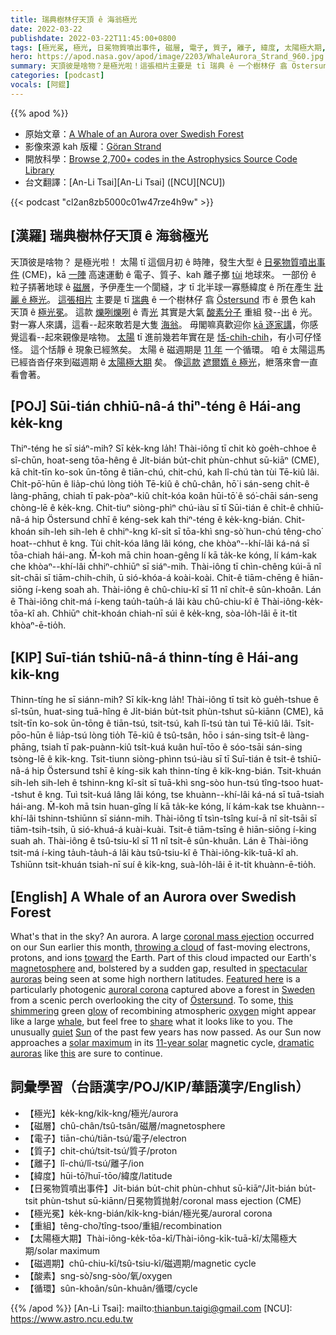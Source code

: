 ```yaml
---
title: 瑞典樹林仔天頂 ê 海翁極光
date: 2022-03-22
publishdate: 2022-03-22T11:45:00+0800
tags: [極光冕, 極光, 日冕物質噴出事件, 磁層, 電子, 質子, 離子, 緯度, 太陽極大期, 磁週期, 酸素]
hero: https://apod.nasa.gov/apod/image/2203/WhaleAurora_Strand_960.jpg
summary: 天頂彼是啥物？是極光啦！這張相片主要是 tī 瑞典 ê 一个樹林仔 翕 Östersund 市 ê 景色 kah 天頂 ê 極光冕。
categories: [podcast]
vocals: [阿錕]
---
```


{{% apod %}}

- 原始文章：[A Whale of an Aurora over Swedish Forest](https://apod.nasa.gov/apod/ap220322.html)
- 影像來源 kah 版權：[Göran Strand](https://astrofotografen.se/)
- 開放科學：[Browse 2,700+ codes in the Astrophysics Source Code Library](https://ascl.net/code/all)
- 台文翻譯：[An-Li Tsai][An-Li Tsai] ([NCU][NCU])

{{< podcast "cl2an8zb5000c01w47rze4h9w" >}}

## [漢羅] 瑞典樹林仔天頂 ê 海翁極光
天頂彼是啥物？
是極光啦！
太陽 tī 這個月初 ê 時陣，發生大型 ê [日冕物質噴出事件][coronal mass ejection] (CME)，kā [一陣][throwing a cloud] 高速運動 ê 電子、質子、kah 離子擲 [tùi][toward] 地球來。
一部份 ê 粒子挵著地球 ê [磁層][magnetosphere]，予伊產生一个閬縫，才 tī 北半球一寡懸緯度 ê 所在產生 [壯麗 ê 極光][spectacular auroras]。
[這張相片][Featured here] 主要是 tī [瑞典][Sweden] ê 一个樹林仔 翕 [Östersund][Östersund] 市 ê 景色 kah 天頂 ê [極光冕][auroral corona]。
這款 [爍咧爍咧][this shimmering] ê 青[光][glow] 其實是大氣 [酸素分子][oxygen] 重組 發--出 ê 光。
對一寡人來講，這看--起來敢若是大隻 [海翁][whale]。
毋閣嘛真歡迎你 [kā 逐家講][share]，你感覺這看--起來親像是啥物。
[太陽][Sun] tī 進前幾若年實在是 [恬-chih-chih][quiet]，有小可仔怪怪。
這个恬靜 ê 現象已經煞矣。
太陽 ê 磁週期是 [11 年][11-year solar] 一个循環。
咱 ê 太陽這馬已經沓沓仔來到磁週期 ê [太陽極大期][solar maximum] 矣。
像[這款][this] [遮爾媠 ê 極光][dramatic auroras]，紲落來會一直看會著。

## [POJ] Sūi-tián chhiū-nâ-á thiⁿ-téng ê Hái-ang ke̍k-kng
Thiⁿ-téng he sī siáⁿ-mih?
Sī ke̍k-kng la̍h!
Thài-iông tī chit kò goe̍h-chhoe ê sî-chūn, hoat-seng tōa-hêng ê Ji̍t-bián bu̍t-chit phùn-chhut sū-kiāⁿ (CME), kā chi̍t-tīn ko-sok ūn-tōng ê tiān-chú, chit-chú, kah lî-chú tàn tùi Tē-kiû lâi.
Chi̍t-pō͘-hūn ê lia̍p-chú lòng tio̍h Tē-kiû ê chû-chân, hō͘ i sán-seng chi̍t-ê làng-phāng, chiah tī pak-pòaⁿ-kiû chi̍t-kóa koân hūi-tō͘ ê só͘-chāi sán-seng chòng-lē ê ke̍k-kng.
Chit-tiuⁿ siòng-phìⁿ chú-iàu sī tī Sūi-tián ê chi̍t-ê chhiū-nâ-á hip Östersund chhī ê kéng-sek kah thiⁿ-téng ê ke̍k-kng-bián.
Chit-khoán sih-leh sih-leh ê chhiⁿ-kng kî-si̍t sī tōa-khì sng-sò͘ hun-chú têng-cho͘ hoat--chhut ê kng.
Tùi chi̍t-kóa lâng lâi kóng, che khòaⁿ--khí-lâi ká-ná sī tōa-chiah hái-ang.
M̄-koh mā chin hoan-gêng lí kā ta̍k-ke kóng, lí kám-kak che khòaⁿ--khí-lâi chhiⁿ-chhiūⁿ sī siáⁿ-mih.
Thài-iông tī chìn-chêng kúi-ā nî si̍t-chāi sī tiām-chih-chih, ū sió-khóa-á koài-koài.
Chit-ê tiām-chēng ê hiān-siōng í-keng soah ah.
Thài-iông ê chû-chiu-kî sī 11 nî chi̍t-ê sûn-khoân.
Lán ê Thài-iông chit-má í-keng tau̍h-tau̍h-á lâi kàu chû-chiu-kî ê Thài-iông-ke̍k-tōa-kî ah.
Chhiūⁿ chit-khoán chiah-nī súi ê ke̍k-kng, sòa-lo̍h-lâi ē it-ti̍t khòaⁿ-ē-tio̍h.



## [KIP] Suī-tián tshiū-nâ-á thinn-tíng ê Hái-ang ki̍k-kng
Thinn-tíng he sī siánn-mih?
Sī ki̍k-kng la̍h!
Thài-iông tī tsit kò gue̍h-tshue ê sî-tsūn, huat-sing tuā-hîng ê Ji̍t-bián bu̍t-tsit phùn-tshut sū-kiānn (CME), kā tsi̍t-tīn ko-sok ūn-tōng ê tiān-tsú, tsit-tsú, kah lî-tsú tàn tuì Tē-kiû lâi.
Tsi̍t-pōo-hūn ê lia̍p-tsú lòng tio̍h Tē-kiû ê tsû-tsân, hōo i sán-sing tsi̍t-ê làng-phāng, tsiah tī pak-puànn-kiû tsi̍t-kuá kuân huī-tōo ê sóo-tsāi sán-sing tsòng-lē ê ki̍k-kng.
Tsit-tiunn siòng-phìnn tsú-iàu sī tī Suī-tián ê tsi̍t-ê tshiū-nâ-á hip Östersund tshī ê kíng-sik kah thinn-tíng ê ki̍k-kng-bián.
Tsit-khuán sih-leh sih-leh ê tshinn-kng kî-si̍t sī tuā-khì sng-sòo hun-tsú tîng-tsoo huat--tshut ê kng.
Tuì tsi̍t-kuá lâng lâi kóng, tse khuànn--khí-lâi ká-ná sī tuā-tsiah hái-ang.
M̄-koh mā tsin huan-gîng lí kā ta̍k-ke kóng, lí kám-kak tse khuànn--khí-lâi tshinn-tshiūnn sī siánn-mih.
Thài-iông tī tsìn-tsîng kuí-ā nî si̍t-tsāi sī tiām-tsih-tsih, ū sió-khuá-á kuài-kuài.
Tsit-ê tiām-tsīng ê hiān-siōng í-king suah ah.
Thài-iông ê tsû-tsiu-kî sī 11 nî tsi̍t-ê sûn-khuân.
Lán ê Thài-iông tsit-má í-king ta̍uh-ta̍uh-á lâi kàu tsû-tsiu-kî ê Thài-iông-ki̍k-tuā-kî ah.
Tshiūnn tsit-khuán tsiah-nī suí ê ki̍k-kng, suà-lo̍h-lâi ē it-ti̍t khuànn-ē-tio̍h.


## [English] A Whale of an Aurora over Swedish Forest
What's that in the sky?
An aurora.
A large [coronal mass ejection][coronal mass ejection] occurred on our Sun earlier this month, [throwing a cloud][throwing a cloud] of fast-moving electrons, protons, and ions [toward][toward] the Earth.
Part of this cloud impacted our Earth's [magnetosphere][magnetosphere] and, bolstered by a sudden gap, resulted in [spectacular auroras][spectacular auroras] being seen at some high northern latitudes.
[Featured here][Featured here] is a particularly photogenic [auroral corona][auroral corona] captured above a forest in [Sweden][Sweden] from a scenic perch overlooking the city of [Östersund][Östersund].
To some, [this shimmering][this shimmering] green [glow][glow] of recombining atmospheric [oxygen][oxygen] might appear like a large [whale][whale], but feel free to [share][share] what it looks like to you.
The unusually [quiet][quiet] [Sun][Sun] of the past few years has now passed.
As our Sun now approaches a [solar maximum][solar maximum] in its [11-year solar][11-year solar] magnetic cycle, [dramatic auroras][dramatic auroras] like [this][this] are sure to continue.

## 詞彙學習（台語漢字/POJ/KIP/華語漢字/English）
- 【極光】ke̍k-kng/ki̍k-kng/極光/aurora
- 【磁層】chû-chân/tsû-tsân/磁層/magnetosphere
- 【電子】tiān-chú/tiān-tsú/電子/electron
- 【質子】chit-chú/tsit-tsú/質子/proton
- 【離子】lî-chú/lî-tsú/離子/ion
- 【緯度】hūi-tō͘/huī-tōo/緯度/latitude
- 【日冕物質噴出事件】Ji̍t-bián bu̍t-chit phùn-chhut sū-kiāⁿ/Ji̍t-bián bu̍t-tsit phùn-tshut sū-kiānn/日冕物質抛射/coronal mass ejection (CME)
- 【極光冕】ke̍k-kng-bián/ki̍k-kng-bián/極光冕/auroral corona
- 【重組】têng-cho͘/tîng-tsoo/重組/recombination
- 【太陽極大期】Thài-iông-ke̍k-tōa-kî/Thài-iông-ki̍k-tuā-kî/太陽極大期/solar maximum
- 【磁週期】chû-chiu-kî/tsû-tsiu-kî/磁週期/magnetic cycle
- 【酸素】sng-sò͘/sng-sòo/氧/oxygen
- 【循環】sûn-khoân/sûn-khuân/循環/cycle

{{% /apod %}}
[An-Li Tsai]: mailto:thianbun.taigi@gmail.com
[NCU]: https://www.astro.ncu.edu.tw

[copyright]: https://apod.nasa.gov/apod/fap/lib/about_apod.html#srapply

[coronal mass ejection]:https://solarscience.msfc.nasa.gov/CMEs.shtml
[throwing a cloud]:https://twitter.com/erikapal/status/1502105107743133698
[toward]:https://svs.gsfc.nasa.gov/3902
[magnetosphere]:http://en.wikipedia.org/wiki/Magnetosphere
[spectacular auroras]:https://spaceweathergallery.com/aurora_gallery.html
[Featured here]:https://www.instagram.com/p/CbH_N6KtwL_/
[auroral corona]:https://aurora.live/2020/04/aurora-coronas/
[Sweden]:https://en.wikipedia.org/wiki/Sweden
[Östersund]:https://youtu.be/AgFc6_48dV4
[this shimmering]:https://youtu.be/PVLr0Gndyeg
[glow]:https://apod.nasa.gov/apod/ap110328.html
[oxygen]:http://periodic.lanl.gov/8.shtml
[whale]:https://en.wikipedia.org/wiki/Whale
[share]:https://asterisk.apod.com/discuss_apod.php?date=220322
[quiet]:https://apod.nasa.gov/apod/ap191202.html
[Sun]:https://solarsystem.nasa.gov/solar-system/sun/in-depth/
[solar maximum]:https://en.wikipedia.org/wiki/Solar_maximum
[11-year solar]:https://spaceplace.nasa.gov/solar-cycles/en/
[dramatic auroras]:https://allthingslearning.files.wordpress.com/2011/10/dogs_surprised.jpg
[this]:https://apod.nasa.gov/apod/ap190218.html
